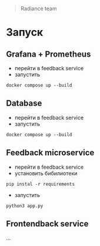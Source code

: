 > Radiance team



# Запуск

## Grafana + Prometheus
- перейти в feedback service
- запустить
```shell
docker compose up --build
```

## Database

- перейти в feedback service
- запустить
```shell
docker compose up --build
```
## Feedback microservice

- перейти в feedback service
- установить бибилиотеки
```shell
pip instal -r requirements
```
- запустить
```shell
python3 app.py
```
## Frontendback service

...